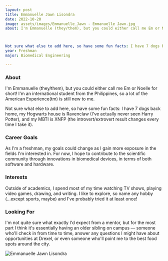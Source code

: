 ```yaml
---
layout: post
title: Emmanuelle Jawn Lisondra 
date: 2022-10-20
image: assets/images/Emmanuelle_Jawn - Emmanuelle Jawn.jpg
about: I'm Emmanuelle (they/them), but you could either call me Em or Noelle for short! I'm an international student from the Philippines, so a lot of the American Experience(tm) is still new to me.

Not sure what else to add here, so have some fun facts: I have 7 dogs back home, my Hogwarts house is Ravenclaw (I've actually never seen Harry Potter), and my MBTI is XNFP (the introvert/extrovert result changes every time I take it).
year: Freshman
major: Biomedical Engineering

---
```


### About

I'm Emmanuelle (they/them), but you could either call me Em or Noelle for short! I'm an international student from the Philippines, so a lot of the American Experience(tm) is still new to me.

Not sure what else to add here, so have some fun facts: I have 7 dogs back home, my Hogwarts house is Ravenclaw (I've actually never seen Harry Potter), and my MBTI is XNFP (the introvert/extrovert result changes every time I take it).

### Career Goals

As I'm a freshman, my goals could change as I gain more exposure in the fields I'm interested in. For now, I hope to contribute to the scientific community through innovations in biomedical devices, in terms of both software and hardware.

### Interests

Outside of academics, I spend most of my time watching TV shows, playing video games, drawing, and writing. I like to explore, so name any hobby (...except sports, maybe) and I've probably tried it at least once!

### Looking For

I'm not quite sure what exactly I'd expect from a mentor, but for the most part I think it's essentially having an older sibling on campus — someone who'll check in from time to time, answer any questions I might have about opportunities at Drexel, or even someone who'll point me to the best food spots around the city.

<div class="text-center my-5">
    <img src="https://sase-drexel.github.io/mentorship-2021/assets/images/Emmanuelle_Jawn - Emmanuelle Jawn.jpg" alt="Emmanuelle Jawn Lisondra" class="rounded post-img" />
</div>

